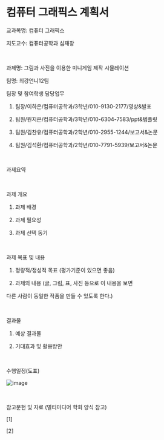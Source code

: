 # 컴퓨터 그래픽스 계획서

교과목명: 컴퓨터 그래픽스

지도교수: 컴퓨터공학과 심재창

​

과제명: 그림과 사진을 이용한 미니게임 제작 시뮬레이션

팀명: 최강언니12팀


팀장 및 참여학생 담당업무

1) 팀장/이하은/컴퓨터공학과/3학년/010-9130-2177/영상&발표

2) 팀원/원지은/컴퓨터공학과/3학년/010-6304-7583/ppt&템플릿

3) 팀원/김찬유/컴퓨터공학과/2학년/010-2955-1244/보고서&논문

4) 팀원/김석환/컴퓨터공학과/2학년/010-7791-5939/보고서&논문 

​

과제요약


​

과제 개요

1) 과제 배경

2) 과제 필요성

3) 과제 선택 동기

​

과제 목표 및 내용

1) 정량적/정성적 목표 (평가기준이 있으면 좋음)

2) 과제의 내용 (글, 그림, 표, 사진 등으로 이 내용을 보면

다른 사람이 동일한 작품을 만들 수 있도록 한다.)

​

결과물

1) 예상 결과물

2) 기대효과 및 활용방안

​

수행일정(도표)

![image](https://user-images.githubusercontent.com/57432440/168850968-60169678-d452-4a5b-8463-f3b0d7767bc4.png)

​

참고문헌 및 자료 (멀티미디어 학회 양식 참고)

[1]

[2] 
